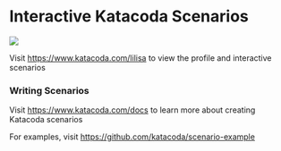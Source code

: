 # Interactive Katacoda Scenarios

[![](http://shields.katacoda.com/katacoda/lilisa/count.svg)](https://www.katacoda.com/lilisa "Get your profile on Katacoda.com")

Visit https://www.katacoda.com/lilisa to view the profile and interactive scenarios

### Writing Scenarios
Visit https://www.katacoda.com/docs to learn more about creating Katacoda scenarios

For examples, visit https://github.com/katacoda/scenario-example
